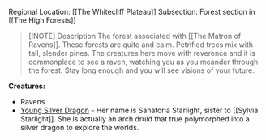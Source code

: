 Regional Location: [[The Whitecliff Plateau]]
Subsection: Forest section in [[The High Forests]]


> [!NOTE] Description
>  The forest associated with [[The Matron of Ravens]]. These forests are quite and calm. Petrified trees mix with tall, slender pines. The creatures here move with reverence and it is commonplace to see a raven, watching you as you meander through the forest. Stay long enough and you will see visions of your future. 

**Creatures:**
- Ravens
- [Young Silver Dragon](https://www.dndbeyond.com/monsters/17075-young-silver-dragon) - Her name is Sanatoria Starlight, sister to [[Sylvia Starlight]]. She is actually an arch druid that true polymorphed into a silver dragon to explore the worlds. 
